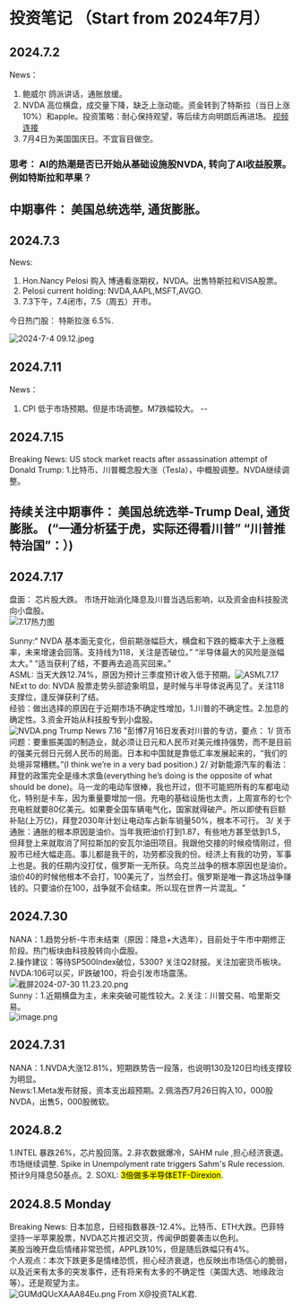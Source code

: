 # 投资笔记 （Start from 2024年7月）

## 2024.7.2
News：
1. 鲍威尔 鸽派讲话，通胀放缓。
2. NVDA 高位横盘，成交量下降，缺乏上涨动能。资金转到了特斯拉（当日上涨10%）和apple。投资策略：耐心保持观望，等后续方向明朗后再进场。
  [视频连接](https://youtu.be/NT6W0DiawVg?si=48gKhREAedOhk6QJ)
3. 7月4日为美国国庆日。不宜盲目做空。

### 思考： AI的热潮是否已开始从基础设施股NVDA, 转向了AI收益股票。例如特斯拉和苹果？ 
## 中期事件： 美国总统选举, 通货膨胀。

## 2024.7.3
News:
1. Hon.Nancy Pelosi 购入 博通看涨期权，NVDA。出售特斯拉和VISA股票。
2.  Pelosi current holding: NVDA,AAPL,MSFT,AVGO.
3.  7.3下午，7.4闭市，7.5（周五）开市。

   
今日热门股： 特斯拉涨 6.5%.

![2024-7-4 09.12.jpeg](https://s2.loli.net/2024/07/04/uOwcTJF3B4YQhD9.jpg)

## 2024.7.11
News：
1. CPI 低于市场预期。但是市场调整。M7跌幅较大。
--
## 2024.7.15
Breaking News:
 US stock market reacts after assassination attempt of Donald Trump:  1.比特币、川普概念股大涨（Tesla），中概股调整。NVDA继续调整。 
## 持续关注中期事件： 美国总统选举-Trump Deal, 通货膨胀。 (“一通分析猛于虎，实际还得看川普” “川普推特治国”：）)

## 2024.7.17
盘面： 芯片股大跌。 市场开始消化降息及川普当选后影响，以及资金由科技股流向小盘股。  <br>
![7.17热力图](https://s2.loli.net/2024/07/18/CKMIpPkQDVRU9gd.png) <br>

Sunny:“ NVDA 基本面无变化，但前期涨幅巨大，横盘和下跌的概率大于上涨概率，未来增速会回落。支持线为118，关注是否破位。” “半导体最大的风险是涨幅太大。” “适当获利了结，不要再去追高买回来。” <br>
ASML: 当天大跌12.74%，原因为预计三季度预计收入低于预期。![ASML7.17](https://s2.loli.net/2024/07/18/5cwlxJo2dGyOnPm.png) <br>
NExt to do: NVDA 股票走势头部迹象明显，是时候与半导体说再见了。关注118支撑位，逢反弹获利了结。 <br>
经验：做出选择的原因在于近期市场不确定性增加，1.川普的不确定性。2.加息的确定性。3.资金开始从科技股专到小盘股。<br>
![NVDA.png](https://s2.loli.net/2024/07/18/S4skmV5yFvzJD2u.png)
Trump News 7.16 "彭博7月16日发表对川普的专访，要点：
1/ 货币问题：要重振美国的制造业，就必须让日元和人民币对美元维持强势，而不是目前的强美元弱日元弱人民币的局面。日本和中国就是靠低汇率发展起来的，“我们的处境非常糟糕。”(I think we’re in a very bad position.)
2/ 对新能源汽车的看法：拜登的政策完全是缘木求鱼(everything he’s doing is the opposite of what should be done)。马一龙的电动车很棒，我也开过，但不可能把所有的车都电动化，特别是卡车，因为重量要增加一倍。充电的基础设施也太贵，上周宣布的七个充电桩就要80亿美元。如果要全国车辆电气化，国家就得破产。所以即使有巨额补贴(上万亿)，拜登2030年计划让电动车占新车销量50%，根本不可行。
3/ 关于通胀：通胀的根本原因是油价。当年我把油价打到1.87，有些地方甚至低到1.5，但拜登上来就取消了阿拉斯加的安瓦尔油田项目。我跟他交接的时候疫情刚过，但股市已经大幅走高。事儿都是我干的，功劳都没我的份。经济上有我的功劳，军事上也是。我的任期内没打仗，俄罗斯一无所获。乌克兰战争的根本原因也是油价。油价40的时候他根本不会打，100美元了，当然会打。俄罗斯是唯一靠这场战争赚钱的。只要油价在100，战争就不会结束。所以现在世界一片混乱。"<br>
## 2024.7.30
 NANA：1.趋势分析-牛市未结束（原因：降息+大选年），目前处于牛市中期修正阶段。热门板块由科技股转向小盘股。<br>
2.操作建议：等待SP500Index破位，5300? 关注Q2财报。关注加密货币板块。 NVDA:106可以买，IF跌破100，将会引发市场震荡。<br>
![截屏2024-07-30 11.23.20.png](https://s2.loli.net/2024/07/30/Eo3iGv9FAtCypJq.png)<br>
Sunny：1.近期横盘为主，未来突破可能性较大。2.关注：川普交易、哈里斯交易。<br>
![image.png](https://s2.loli.net/2024/07/30/GDzxgFe7l8JcZYh.png)
## 2024.7.31
 NANA：1.NVDA大涨12.81%，短期跌势告一段落，也说明130及120日均线支撑较为明显。 <br>
 News:1.Meta发布财报，资本支出超预期。2.佩洛西7月26日购入10，000股NVDA，出售5，000股微软。 <br>
 ## 2024.8.2
 1.INTEL 暴跌26%，芯片股回落。2.非农数据爆冷，SAHM rule ,担心经济衰退。市场继续调整. Spike in Unempolyment rate triggers Sahm's Rule recession.预计9月降息50基点。2. SOXL:  <mark>3倍做多半导体ETF-Direxion</mark>.<br>
  ## 2024.8.5 Monday
  Breaking News: 日本加息，日经指数暴跌-12.4%。比特币、ETH大跌。巴菲特坚持一半苹果股票，NVDA芯片推迟交货，传闻伊朗要袭击以色利。</br>
  美股当晚开盘后情绪非常恐慌，APPL跌10%，但是随后跌幅只有4%。</br>
  个人观点：本次下跌更多是情绪恐慌，担心经济衰退，也反映出市场信心的脆弱，以及近来有太多的突发事件，还有将来有太多的不确定性（美国大选、地缘政治等）。还是观望为主。</br>
  ![GUMdQUcXAAA84Eu.png](https://s2.loli.net/2024/08/06/XuULcn1pHDAVMZe.png) From X@投资TALK君.<br>
  
 


